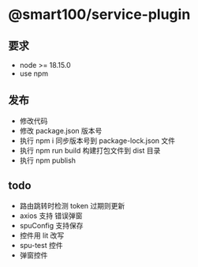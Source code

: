 # @smart100/service-plugin

## 要求

- node >= 18.15.0
- use npm

## 发布

- 修改代码
- 修改 package.json 版本号
- 执行 npm i 同步版本号到 package-lock.json 文件
- 执行 npm run build 构建打包文件到 dist 目录
- 执行 npm publish

## todo

- 路由跳转时检测 token 过期则更新
- axios 支持 错误弹窗
- spuConfig 支持保存
- 控件用 lit 改写
- spu-test 控件
- 弹窗控件

